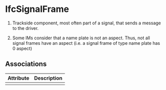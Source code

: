 IfcSignalFrame
==============
  

  1. Trackside component, most often part of a signal, that sends a message to the driver.
  

  2. Some IMs consider that a name plate is not an aspect. Thus, not all signal frames have an aspect (i.e. a signal frame of type name plate has 0 aspect)
  


Associations
------------
| Attribute   | Description   |
|-------------|---------------|
|             |               |


